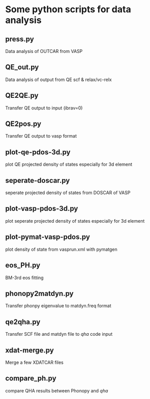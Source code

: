 # Some python scripts for data analysis

## press.py
 Data analysis of OUTCAR from VASP

## QE_out.py
 Data analysis of output from QE scf & relax/vc-relx

## QE2QE.py
 Transfer QE output to input (ibrav=0)

## QE2pos.py
 Transfer QE output to vasp format

## plot-qe-pdos-3d.py
plot QE projected density of states especially for 3d element

## seperate-doscar.py
seperate projected density of states from DOSCAR of VASP

## plot-vasp-pdos-3d.py
plot seperate projected density of states especially for 3d element

## plot-pymat-vasp-pdos.py
plot density of state from vasprun.xml with pymatgen

## eos_PH.py
BM-3rd eos fitting

## phonopy2matdyn.py
Transfer phonpy eigenvalue to matdyn.freq format

## qe2qha.py 
Transfer SCF file and matdyn file to *qha* code input

## xdat-merge.py
Merge a few XDATCAR files

## compare_ph.py 
compare QHA results between Phonopy and *qha*
